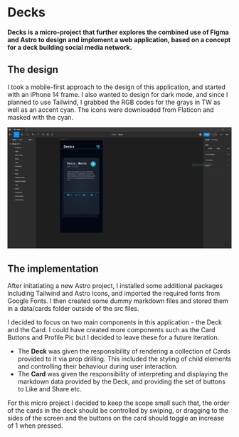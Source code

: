 # Decks

**Decks is a micro-project that further explores the combined use of Figma and Astro to design and implement a web application, based on a concept for a deck building social media network.**

## The design

I took a mobile-first approach to the design of this application, and started with an iPhone 14 frame. I also wanted to design for dark mode, and since I planned to use Tailwind, I grabbed the RGB codes for the grays in TW as well as an accent cyan. The icons were downloaded from Flaticon and masked with the cyan.

![Figma design](https://raw.githubusercontent.com/blair3003/decks/master/public/decks-figma.PNG)

## The implementation

After initatiating a new Astro project, I installed some additional packages including Tailwind and Astro Icons, and imported the required fonts from Google Fonts. I then created some dummy markdown files and stored them in a data/cards folder outside of the src files.

I decided to focus on two main components in this application - the Deck and the Card. I could have created more components such as the Card Buttons and Profile Pic but I decided to leave these for a future iteration.

- The **Deck** was given the responsibility of rendering a collection of Cards provided to it via prop drilling. This included the styling of child elements and controlling their behaviour during user interaction. 
- The **Card** was given the responsibility of interpreting and displaying the markdown data provided by the Deck, and providing the set of buttons to Like and Share etc.

For this micro project I decided to keep the scope small such that, the order of the cards in the deck should be controlled by swiping, or dragging to the sides of the screen and the buttons on the card should toggle an increase of 1 when pressed.
